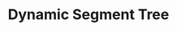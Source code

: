 ---
title: Dynamic Segment Tree
documentation_of: //data-structure/segtree/dynamic-segtree.hpp
link: https://lorent-kyopro.hatenablog.com/entry/2021/03/12/025644
---